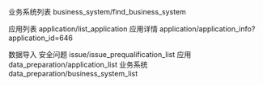 业务系统列表
business_system/find_business_system

应用列表
application/list_application
应用详情
application/application_info?application_id=646

数据导入
安全问题
issue/issue_prequalification_list
应用
data_preparation/application_list
业务系统
data_preparation/business_system_list